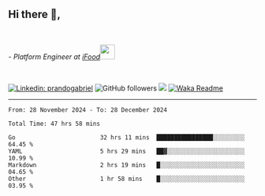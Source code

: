 <h2>Hi there  👋,</h2> </br>

<p><em>- Platform Engineer at <a href="https://www.ifood.com.br/">iFood</a><img src="https://media.giphy.com/media/WUlplcMpOCEmTGBtBW/giphy.gif" width="30"> 
</em></p></br>


[![Linkedin: prandogabriel](https://img.shields.io/badge/-prandogabriel-blue?style=flat-square&logo=Linkedin&logoColor=white&link=https://www.linkedin.com/in/prandogabriel/)](https://www.linkedin.com/in/prandogabriel)
![GitHub followers](https://img.shields.io/github/followers/prandogabriel?label=Follow&style=social)
![](https://visitor-badge.glitch.me/badge?page_id=prandogabriel.prandogabriel)
[![Waka Readme](https://github.com/prandogabriel/prandogabriel/actions/workflows/update-stats.yml.yml/badge.svg)](https://github.com/prandogabriel/prandogabriel/actions/workflows/update-stats.yml.yml)

---

<!--START_SECTION:waka-->

```golang
From: 28 November 2024 - To: 28 December 2024

Total Time: 47 hrs 58 mins

Go                        32 hrs 11 mins  ████████████████░░░░░░░░░   64.45 %
YAML                      5 hrs 29 mins   ██▓░░░░░░░░░░░░░░░░░░░░░░   10.99 %
Markdown                  2 hrs 19 mins   █░░░░░░░░░░░░░░░░░░░░░░░░   04.65 %
Other                     1 hr 58 mins    █░░░░░░░░░░░░░░░░░░░░░░░░   03.95 %
```

<!--END_SECTION:waka-->
